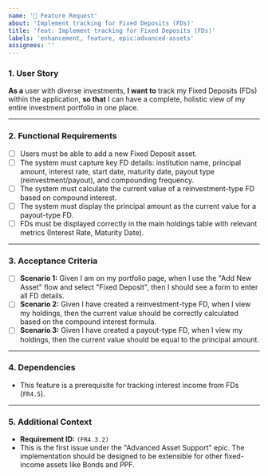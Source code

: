 ```yaml
---
name: '🚀 Feature Request'
about: 'Implement tracking for Fixed Deposits (FDs)'
title: 'feat: Implement tracking for Fixed Deposits (FDs)'
labels: 'enhancement, feature, epic:advanced-assets'
assignees: ''
---
```


### 1. User Story

**As a** user with diverse investments,
**I want to** track my Fixed Deposits (FDs) within the application,
**so that** I can have a complete, holistic view of my entire investment portfolio in one place.

---

### 2. Functional Requirements

*   [ ] Users must be able to add a new Fixed Deposit asset.
*   [ ] The system must capture key FD details: institution name, principal amount, interest rate, start date, maturity date, payout type (reinvestment/payout), and compounding frequency.
*   [ ] The system must calculate the current value of a reinvestment-type FD based on compound interest.
*   [ ] The system must display the principal amount as the current value for a payout-type FD.
*   [ ] FDs must be displayed correctly in the main holdings table with relevant metrics (Interest Rate, Maturity Date).

---

### 3. Acceptance Criteria

*   [ ] **Scenario 1:** Given I am on my portfolio page, when I use the "Add New Asset" flow and select "Fixed Deposit", then I should see a form to enter all FD details.
*   [ ] **Scenario 2:** Given I have created a reinvestment-type FD, when I view my holdings, then the current value should be correctly calculated based on the compound interest formula.
*   [ ] **Scenario 3:** Given I have created a payout-type FD, when I view my holdings, then the current value should be equal to the principal amount.

---

### 4. Dependencies

*   This feature is a prerequisite for tracking interest income from FDs (`FR4.5`).

---

### 5. Additional Context

*   **Requirement ID:** `(FR4.3.2)`
*   This is the first issue under the "Advanced Asset Support" epic. The implementation should be designed to be extensible for other fixed-income assets like Bonds and PPF.